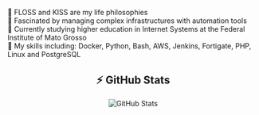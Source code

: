 <div align="center" class="myWrapper">

</div>
<div>
  <ul style="list-style-type: none; padding: 0;">
    <li>🔹 FLOSS and KISS are my life philosophies </li>
    <li>🔹 Fascinated by managing complex infrastructures with automation tools </li>
    <li>🔹 Currently studying higher education in Internet Systems at the Federal Institute of Mato Grosso </li>
    <li>🔹 My skills including: Docker, Python, Bash, AWS, Jenkins, Fortigate, PHP, Linux and PostgreSQL </li>
  </ul>
</div>

<h2 align="center">⚡ GitHub Stats</h2>

<div align="center" class="myWrapper">
  <img src="https://github-readme-stats.vercel.app/api?username=andradesysadmin&show_icons=true&theme=calm_pink" alt="GitHub Stats">
</div>


